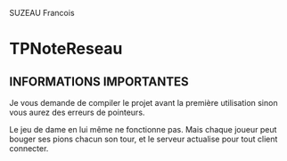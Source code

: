 SUZEAU Francois

# TPNoteReseau

## INFORMATIONS IMPORTANTES

Je vous demande de compiler le projet avant la première utilisation sinon vous aurez des erreurs de pointeurs.

Le jeu de dame en lui même ne fonctionne pas. Mais chaque joueur peut bouger ses pions chacun son tour, et le serveur actualise pour tout client connecter.